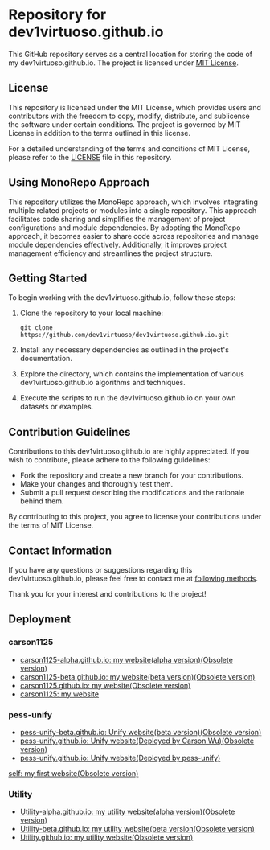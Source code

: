 # Repository for dev1virtuoso.github.io

This GitHub repository serves as a central location for storing the code of my dev1virtuoso.github.io. The project is licensed under [MIT License](LICENSE).

## License

This repository is licensed under the MIT License, which provides users and contributors with the freedom to copy, modify, distribute, and sublicense the software under certain conditions. The project is governed by MIT License in addition to the terms outlined in this license.

For a detailed understanding of the terms and conditions of MIT License, please refer to the [LICENSE](LICENSE) file in this repository.

## Using MonoRepo Approach

This repository utilizes the MonoRepo approach, which involves integrating multiple related projects or modules into a single repository. This approach facilitates code sharing and simplifies the management of project configurations and module dependencies. By adopting the MonoRepo approach, it becomes easier to share code across repositories and manage module dependencies effectively. Additionally, it improves project management efficiency and streamlines the project structure.

## Getting Started

To begin working with the dev1virtuoso.github.io, follow these steps:

1. Clone the repository to your local machine:

   `
   git clone https://github.com/dev1virtuoso/dev1virtuoso.github.io.git
   `

2. Install any necessary dependencies as outlined in the project's documentation.

3. Explore the directory, which contains the implementation of various dev1virtuoso.github.io algorithms and techniques.

4. Execute the scripts to run the dev1virtuoso.github.io on your own datasets or examples.

## Contribution Guidelines

Contributions to this dev1virtuoso.github.io are highly appreciated. If you wish to contribute, please adhere to the following guidelines:

- Fork the repository and create a new branch for your contributions.
- Make your changes and thoroughly test them.
- Submit a pull request describing the modifications and the rationale behind them.

By contributing to this project, you agree to license your contributions under the terms of MIT License.

## Contact Information

If you have any questions or suggestions regarding this dev1virtuoso.github.io, please feel free to contact me at [following methods](https://github.com/dev1virtuoso/Documentation/blob/main/dev1virtuoso/Attachment/dev1virtuoso/carson-wu.md).

Thank you for your interest and contributions to the project!

## Deployment

### carson1125

- [carson1125-alpha.github.io: my website(alpha version)(Obsolete version)](https://dev1virtuoso.github.io/Obsolete/Website/carson1125/carson1125-alpha.github.io/)
- [carson1125-beta.github.io: my website(beta version)(Obsolete version)](https://dev1virtuoso.github.io/Obsolete/Website/carson1125/carson1125-beta.github.io/)
- [carson1125.github.io: my website(Obsolete version)](https://dev1virtuoso.github.io/Obsolete/Website/carson1125/carson1125)
- [carson1125: my website](https://dev1virtuoso.github.io/carson1125/)

### pess-unify

- [pess-unify-beta.github.io: Unify website(beta version)(Obsolete version)](https://dev1virtuoso.github.io/Obsolete/Website/pess-unify/pess-unify-beta.github.io/)
- [pess-unify.github.io: Unify website(Deployed by Carson Wu)(Obsolete version)](https://dev1virtuoso.github.io/Obsolete/Website/pess-unify/pess-unify.github.io/)
- [pess-unify.github.io: Unify website(Deployed by pess-unify)](https://pess-unify.github.io)

[self: my first website(Obsolete version)](https://dev1virtuoso.github.io/Obsolete/Website/Self/)

### Utility

- [Utility-alpha.github.io: my utility website(alpha version)(Obsolete version)](https://dev1virtuoso.github.io/Obsolete/Website/Utility/Utility-alpha.github.io/)
- [Utility-beta.github.io: my utility website(beta version(Obsolete version)](https://dev1virtuoso.github.io/Obsolete/Website/Utility/Utility-beta.github.io/)
- [Utility.github.io: my utility website(Obsolete version)](https://dev1virtuoso.github.io/Obsolete/Website/Utility/Utility.github.io/)

